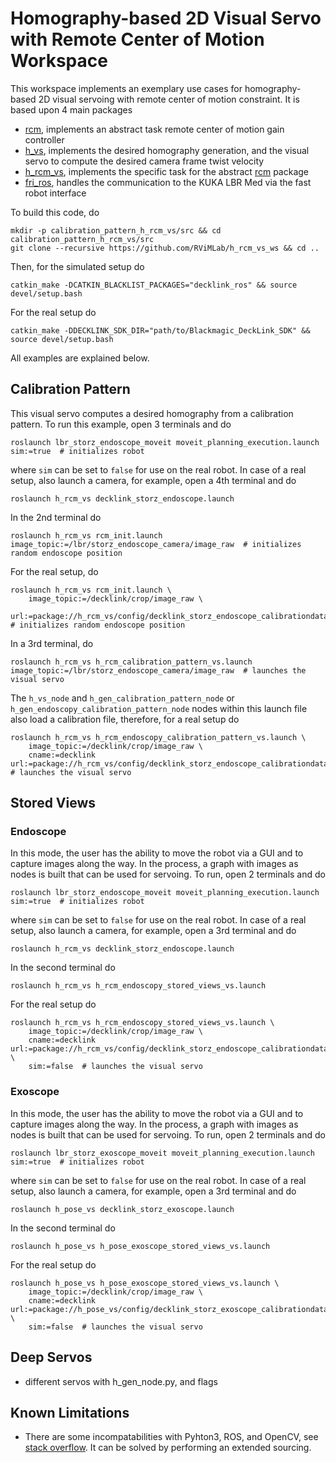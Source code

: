 # Homography-based 2D Visual Servo with Remote Center of Motion Workspace
This workspace implements an exemplary use cases for homography-based 2D visual servoing with remote center of motion constraint. It is based upon 4 main packages
- [rcm](https://github.com/RViMLab/rcm), implements an abstract task remote center of motion gain controller
- [h_vs](https://github.com/RViMLab/h_vs), implements the desired homography generation, and the visual servo to compute the desired camera frame twist velocity
- [h_rcm_vs](https://github.com/RViMLab/h_rcm_vs), implements the specific task for the abstract [rcm](https://github.com/RViMLab/rcm) package
- [fri_ros](https://github.com/KCL-BMEIS/fri_ros), handles the communication to the KUKA LBR Med via the fast robot interface

To build this code, do
```shell
mkdir -p calibration_pattern_h_rcm_vs/src && cd calibration_pattern_h_rcm_vs/src
git clone --recursive https://github.com/RViMLab/h_rcm_vs_ws && cd ..
```
Then, for the simulated setup do
```shell
catkin_make -DCATKIN_BLACKLIST_PACKAGES="decklink_ros" && source devel/setup.bash
```
For the real setup do
```shell
catkin_make -DDECKLINK_SDK_DIR="path/to/Blackmagic_DeckLink_SDK" && source devel/setup.bash
```
All examples are explained below.

## Calibration Pattern
This visual servo computes a desired homography from a calibration pattern. To run this example, open 3 terminals and do
```shell
roslaunch lbr_storz_endoscope_moveit moveit_planning_execution.launch sim:=true  # initializes robot
```
where `sim` can be set to `false` for use on the real robot. In case of a real setup, also launch a camera, for example, open a 4th terminal and do
```shell
roslaunch h_rcm_vs decklink_storz_endoscope.launch
```
In the 2nd terminal do
```shell
roslaunch h_rcm_vs rcm_init.launch image_topic:=/lbr/storz_endoscope_camera/image_raw  # initializes random endoscope position
```
For the real setup, do
```shell
roslaunch h_rcm_vs rcm_init.launch \
    image_topic:=/decklink/crop/image_raw \
    url:=package://h_rcm_vs/config/decklink_storz_endoscope_calibrationdata/ost.yaml  # initializes random endoscope position
```
In a 3rd terminal, do
```shell
roslaunch h_rcm_vs h_rcm_calibration_pattern_vs.launch image_topic:=/lbr/storz_endoscope_camera/image_raw  # launches the visual servo
```
The `h_vs_node` and `h_gen_calibration_pattern_node` or `h_gen_endoscopy_calibration_pattern_node` nodes within this launch file also load a calibration file, therefore, for a real setup do
```shell
roslaunch h_rcm_vs h_rcm_endoscopy_calibration_pattern_vs.launch \
    image_topic:=/decklink/crop/image_raw \
    cname:=decklink url:=package://h_rcm_vs/config/decklink_storz_endoscope_calibrationdata/ost.yaml  # launches the visual servo
```

## Stored Views
### Endoscope
In this mode, the user has the ability to move the robot via a GUI and to capture images along the way. In the process, a graph with images as nodes is built that can be used for servoing. To run, open 2 terminals and do
```shell
roslaunch lbr_storz_endoscope_moveit moveit_planning_execution.launch sim:=true  # initializes robot
```
where `sim` can be set to `false` for use on the real robot. In case of a real setup, also launch a camera, for example, open a 3rd terminal and do
```shell
roslaunch h_rcm_vs decklink_storz_endoscope.launch
```
In the second terminal do
```shell
roslaunch h_rcm_vs h_rcm_endoscopy_stored_views_vs.launch
```
For the real setup do
```shell
roslaunch h_rcm_vs h_rcm_endoscopy_stored_views_vs.launch \
    image_topic:=/decklink/crop/image_raw \
    cname:=decklink url:=package://h_rcm_vs/config/decklink_storz_endoscope_calibrationdata/ost.yaml \
    sim:=false  # launches the visual servo
```

### Exoscope
In this mode, the user has the ability to move the robot via a GUI and to capture images along the way. In the process, a graph with images as nodes is built that can be used for servoing. To run, open 2 terminals and do
```shell
roslaunch lbr_storz_exoscope_moveit moveit_planning_execution.launch sim:=true  # initializes robot
```
where `sim` can be set to `false` for use on the real robot. In case of a real setup, also launch a camera, for example, open a 3rd terminal and do
```shell
roslaunch h_pose_vs decklink_storz_exoscope.launch
```
In the second terminal do
```shell
roslaunch h_pose_vs h_pose_exoscope_stored_views_vs.launch
```
For the real setup do
```shell
roslaunch h_pose_vs h_pose_exoscope_stored_views_vs.launch \
    image_topic:=/decklink/crop/image_raw \
    cname:=decklink url:=package://h_pose_vs/config/decklink_storz_exoscope_calibrationdata/ost.yaml \
    sim:=false  # launches the visual servo
```

## Deep Servos
- different servos with h_gen_node.py, and flags

## Known Limitations
- There are some incompatabilities with Pyhton3, ROS, and OpenCV, see [stack overflow](https://stackoverflow.com/questions/49221565/unable-to-use-cv-bridge-with-ros-kinetic-and-python3). It can be solved by performing an extended sourcing.
